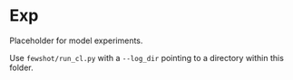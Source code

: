 # Exp

Placeholder for model experiments.

Use `fewshot/run_cl.py` with a `--log_dir` pointing to a directory within this
folder.
